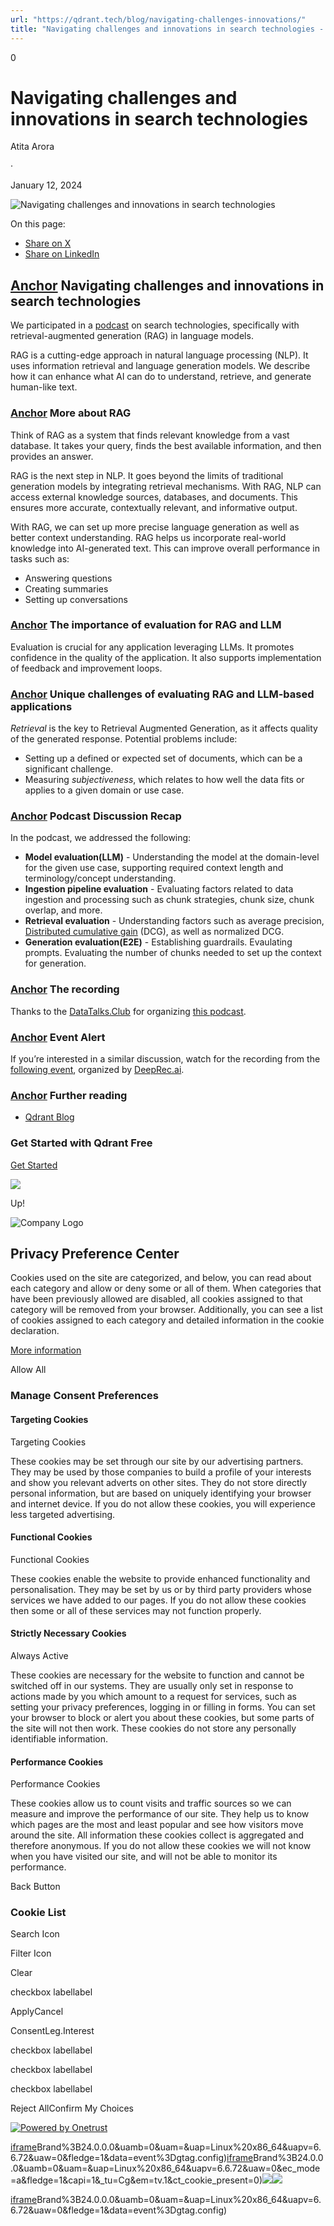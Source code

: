 ```yaml
---
url: "https://qdrant.tech/blog/navigating-challenges-innovations/"
title: "Navigating challenges and innovations in search technologies - Qdrant"
---
```


0

# Navigating challenges and innovations in search technologies

Atita Arora

·

January 12, 2024

![Navigating challenges and innovations in search technologies](https://qdrant.tech/blog/navigating-challenges-innovations/preview/title.jpg)

On this page:

- [Share on X](https://twitter.com/intent/tweet?url=https%3A%2F%2Fqdrant.tech%2Fblog%2Fnavigating-challenges-innovations%2F&text=Navigating%20challenges%20and%20innovations%20in%20search%20technologies "x")
- [Share on LinkedIn](https://www.linkedin.com/sharing/share-offsite/?url=https%3A%2F%2Fqdrant.tech%2Fblog%2Fnavigating-challenges-innovations%2F "LinkedIn")

## [Anchor](https://qdrant.tech/blog/navigating-challenges-innovations/\#navigating-challenges-and-innovations-in-search-technologies) Navigating challenges and innovations in search technologies

We participated in a [podcast](https://qdrant.tech/blog/navigating-challenges-innovations/#podcast-discussion-recap) on search technologies, specifically with retrieval-augmented generation (RAG) in language models.

RAG is a cutting-edge approach in natural language processing (NLP). It uses information retrieval and language generation models. We describe how it can enhance what AI can do to understand, retrieve, and generate human-like text.

### [Anchor](https://qdrant.tech/blog/navigating-challenges-innovations/\#more-about-rag) More about RAG

Think of RAG as a system that finds relevant knowledge from a vast database. It takes your query, finds the best available information, and then provides an answer.

RAG is the next step in NLP. It goes beyond the limits of traditional generation models by integrating retrieval mechanisms. With RAG, NLP can access external knowledge sources, databases, and documents. This ensures more accurate, contextually relevant, and informative output.

With RAG, we can set up more precise language generation as well as better context understanding. RAG helps us incorporate real-world knowledge into AI-generated text. This can improve overall performance in tasks such as:

- Answering questions
- Creating summaries
- Setting up conversations

### [Anchor](https://qdrant.tech/blog/navigating-challenges-innovations/\#the-importance-of-evaluation-for-rag-and-llm) The importance of evaluation for RAG and LLM

Evaluation is crucial for any application leveraging LLMs. It promotes confidence in the quality of the application. It also supports implementation of feedback and improvement loops.

### [Anchor](https://qdrant.tech/blog/navigating-challenges-innovations/\#unique-challenges-of-evaluating-rag-and-llm-based-applications) Unique challenges of evaluating RAG and LLM-based applications

_Retrieval_ is the key to Retrieval Augmented Generation, as it affects quality of the generated response.
Potential problems include:

- Setting up a defined or expected set of documents, which can be a significant challenge.
- Measuring _subjectiveness_, which relates to how well the data fits or applies to a given domain or use case.

### [Anchor](https://qdrant.tech/blog/navigating-challenges-innovations/\#podcast-discussion-recap) Podcast Discussion Recap

In the podcast, we addressed the following:

- **Model evaluation(LLM)** \- Understanding the model at the domain-level for the given use case, supporting required context length and terminology/concept understanding.
- **Ingestion pipeline evaluation** \- Evaluating factors related to data ingestion and processing such as chunk strategies, chunk size, chunk overlap, and more.
- **Retrieval evaluation** \- Understanding factors such as average precision, [Distributed cumulative gain](https://en.wikipedia.org/wiki/Discounted_cumulative_gain) (DCG), as well as normalized DCG.
- **Generation evaluation(E2E)** \- Establishing guardrails. Evaulating prompts. Evaluating the number of chunks needed to set up the context for generation.

### [Anchor](https://qdrant.tech/blog/navigating-challenges-innovations/\#the-recording) The recording

Thanks to the [DataTalks.Club](https://datatalks.club/) for organizing [this podcast](https://www.youtube.com/watch?v=_fbe1QyJ1PY).

### [Anchor](https://qdrant.tech/blog/navigating-challenges-innovations/\#event-alert) Event Alert

If you’re interested in a similar discussion, watch for the recording from the [following event](https://www.eventbrite.co.uk/e/the-evolution-of-genai-exploring-practical-applications-tickets-778359172237?aff=oddtdtcreator), organized by [DeepRec.ai](https://deeprec.ai/).

### [Anchor](https://qdrant.tech/blog/navigating-challenges-innovations/\#further-reading) Further reading

- [Qdrant Blog](https://qdrant.tech/blog/)

### Get Started with Qdrant Free

[Get Started](https://cloud.qdrant.io/signup?ajs_anonymous_id=5b946944-c055-43af-b402-7746baba9b50)

![](https://qdrant.tech/img/rocket.svg)

Up!

![Company Logo](https://cdn.cookielaw.org/logos/static/ot_company_logo.png)

## Privacy Preference Center

Cookies used on the site are categorized, and below, you can read about each category and allow or deny some or all of them. When categories that have been previously allowed are disabled, all cookies assigned to that category will be removed from your browser.
Additionally, you can see a list of cookies assigned to each category and detailed information in the cookie declaration.


[More information](https://qdrant.tech/legal/privacy-policy/#cookies-and-web-beacons)

Allow All

### Manage Consent Preferences

#### Targeting Cookies

Targeting Cookies

These cookies may be set through our site by our advertising partners. They may be used by those companies to build a profile of your interests and show you relevant adverts on other sites. They do not store directly personal information, but are based on uniquely identifying your browser and internet device. If you do not allow these cookies, you will experience less targeted advertising.

#### Functional Cookies

Functional Cookies

These cookies enable the website to provide enhanced functionality and personalisation. They may be set by us or by third party providers whose services we have added to our pages. If you do not allow these cookies then some or all of these services may not function properly.

#### Strictly Necessary Cookies

Always Active

These cookies are necessary for the website to function and cannot be switched off in our systems. They are usually only set in response to actions made by you which amount to a request for services, such as setting your privacy preferences, logging in or filling in forms. You can set your browser to block or alert you about these cookies, but some parts of the site will not then work. These cookies do not store any personally identifiable information.

#### Performance Cookies

Performance Cookies

These cookies allow us to count visits and traffic sources so we can measure and improve the performance of our site. They help us to know which pages are the most and least popular and see how visitors move around the site. All information these cookies collect is aggregated and therefore anonymous. If you do not allow these cookies we will not know when you have visited our site, and will not be able to monitor its performance.

Back Button

### Cookie List

Search Icon

Filter Icon

Clear

checkbox labellabel

ApplyCancel

ConsentLeg.Interest

checkbox labellabel

checkbox labellabel

checkbox labellabel

Reject AllConfirm My Choices

[![Powered by Onetrust](https://cdn.cookielaw.org/logos/static/powered_by_logo.svg)](https://www.onetrust.com/products/cookie-consent/)

[iframe](https://td.doubleclick.net/td/rul/10862264272?random=1748574043016&cv=11&fst=1748574043016&fmt=3&bg=ffffff&guid=ON&async=1&gtm=45be55s2v9117590405z8898302740za200zb898302740&gcd=13l3l3l3l1l1&dma=0&tag_exp=101509157~103116026~103130498~103130500~103200004~103233427~103252644~103252646~103351866~103351868~104481633~104481635~104559073~104559075&ptag_exp=101509157~103116026~103130498~103130500~103200004~103233427~103252644~103252646~103351866~103351868~104481633~104481635~104559073~104559075&u_w=1280&u_h=1024&url=https%3A%2F%2Fqdrant.tech%2Fblog%2Fnavigating-challenges-innovations%2F&hn=www.googleadservices.com&frm=0&tiba=Navigating%20challenges%20and%20innovations%20in%20search%20technologies%20-%20Qdrant&npa=0&pscdl=noapi&auid=1352738011.1748574043&uaa=x86&uab=64&uafvl=Google%2520Chrome%3B137.0.7151.55%7CChromium%3B137.0.7151.55%7CNot%252FA)Brand%3B24.0.0.0&uamb=0&uam=&uap=Linux%20x86_64&uapv=6.6.72&uaw=0&fledge=1&data=event%3Dgtag.config)[iframe](https://td.doubleclick.net/td/rul/10862264272?random=1748574042958&cv=11&fst=1748574042958&fmt=3&bg=ffffff&guid=ON&async=1&gcl_ctr=1&gtm=45be55s2v9117590405z8898302740za200zb898302740&gcd=13l3l3l3l1l1&dma=0&tag_exp=101509157~103116026~103130498~103130500~103200004~103233427~103252644~103252646~103351866~103351868~104481633~104481635~104559073~104559075&ptag_exp=101509157~103116026~103130498~103130500~103200004~103233427~103252644~103252646~103351866~103351868~104481633~104481635~104559073~104559075&u_w=1280&u_h=1024&url=https%3A%2F%2Fqdrant.tech%2Fblog%2Fnavigating-challenges-innovations%2F&label=_FJrCMev-7EDEND_w7so&hn=www.googleadservices.com&frm=0&tiba=Navigating%20challenges%20and%20innovations%20in%20search%20technologies%20-%20Qdrant&value=0&bttype=purchase&npa=0&pscdl=noapi&auid=1352738011.1748574043&uaa=x86&uab=64&uafvl=Google%2520Chrome%3B137.0.7151.55%7CChromium%3B137.0.7151.55%7CNot%252FA)Brand%3B24.0.0.0&uamb=0&uam=&uap=Linux%20x86_64&uapv=6.6.72&uaw=0&ec_mode=a&fledge=1&capi=1&_tu=Cg&em=tv.1&ct_cookie_present=0)![](https://t.co/1/i/adsct?bci=4&dv=America%2FAdak%26en-US%2Cen%26Google%20Inc.%26Linux%20x86_64%26255%261280%261024%264%2624%261280%261024%260%26na&eci=3&event=%7B%7D&event_id=3a274168-7fd2-471f-ab09-f537acfeba9a&integration=advertiser&p_id=Twitter&p_user_id=0&pl_id=1537b381-22f5-4213-bc57-f196dc7705ee&tw_document_href=https%3A%2F%2Fqdrant.tech%2Fblog%2Fnavigating-challenges-innovations%2F&tw_iframe_status=0&txn_id=o81g6&type=javascript&version=2.3.33)![](https://analytics.twitter.com/1/i/adsct?bci=4&dv=America%2FAdak%26en-US%2Cen%26Google%20Inc.%26Linux%20x86_64%26255%261280%261024%264%2624%261280%261024%260%26na&eci=3&event=%7B%7D&event_id=3a274168-7fd2-471f-ab09-f537acfeba9a&integration=advertiser&p_id=Twitter&p_user_id=0&pl_id=1537b381-22f5-4213-bc57-f196dc7705ee&tw_document_href=https%3A%2F%2Fqdrant.tech%2Fblog%2Fnavigating-challenges-innovations%2F&tw_iframe_status=0&txn_id=o81g6&type=javascript&version=2.3.33)

[iframe](https://td.doubleclick.net/td/rul/10862264272?random=1748574044328&cv=11&fst=1748574044328&fmt=3&bg=ffffff&guid=ON&async=1&gtm=45be55s2v9117590405za200zb898302740&gcd=13l3l3l3l1l1&dma=0&tag_exp=101509157~103116026~103130498~103130500~103200004~103233427~103252644~103252646~103351866~103351868~104481633~104481635~104559073~104559075&ptag_exp=101509157~103116026~103130498~103130500~103200004~103233427~103252644~103252646~103351866~103351868~104481633~104481635~104559073~104559075&u_w=1280&u_h=1024&url=https%3A%2F%2Fqdrant.tech%2Fblog%2Fnavigating-challenges-innovations%2F&hn=www.googleadservices.com&frm=0&tiba=Navigating%20challenges%20and%20innovations%20in%20search%20technologies%20-%20Qdrant&did=dZTQ1Zm&gdid=dZTQ1Zm&npa=0&pscdl=noapi&auid=1352738011.1748574043&uaa=x86&uab=64&uafvl=Google%2520Chrome%3B137.0.7151.55%7CChromium%3B137.0.7151.55%7CNot%252FA)Brand%3B24.0.0.0&uamb=0&uam=&uap=Linux%20x86_64&uapv=6.6.72&uaw=0&fledge=1&data=event%3Dgtag.config)